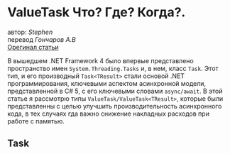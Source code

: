 # ValueTask Что? Где? Когда?.
автор: *Stephen*  
перевод *Гончаров А.В*  
[Орегинал статьи](https://devblogs.microsoft.com/dotnet/understanding-the-whys-whats-and-whens-of-valuetask/) 

В вышедшем .NET Framework 4 было впервые представлено пространство имен `System.Threading.Tasks` и, в нем, класс `Task`. Этот тип, и его производный `Task<TResult>` стали основой .NET программирования, ключевыми аспектом асинхронной модели, представленной в C# 5, с его ключевыми словами `async/await`. В этой статье я рассмотрю типы `ValueTask/ValueTask<TResult>`, которые были представленны с целью улучшить производительность асинхронного кода, в тех случаях гда важно снижение накладных расходов при работе с памятью. 

## Task

